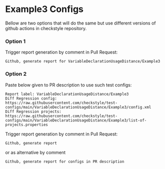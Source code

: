 # Example3 Configs

Bellow are two options that will do the same but use different versions
of github actions in checkstyle repository.


### Option 1
Trigger report generation by comment in Pull Request:
```
Github, generate report for VariableDeclarationUsageDistance/Example3
```

### Option 2

Paste below given to PR description to use such test configs:
```
Report label: VariableDeclarationUsageDistance/Example3
Diff Regression config: https://raw.githubusercontent.com/checkstyle/test-configs/main/VariableDeclarationUsageDistance/Example3/config.xml
Diff Regression projects: https://raw.githubusercontent.com/checkstyle/test-configs/main/VariableDeclarationUsageDistance/Example3/list-of-projects.properties
```

Trigger report generation by comment in Pull Request:
```
Github, generate report
```
or as alternative by comment
```
Github, generate report for configs in PR description
```
